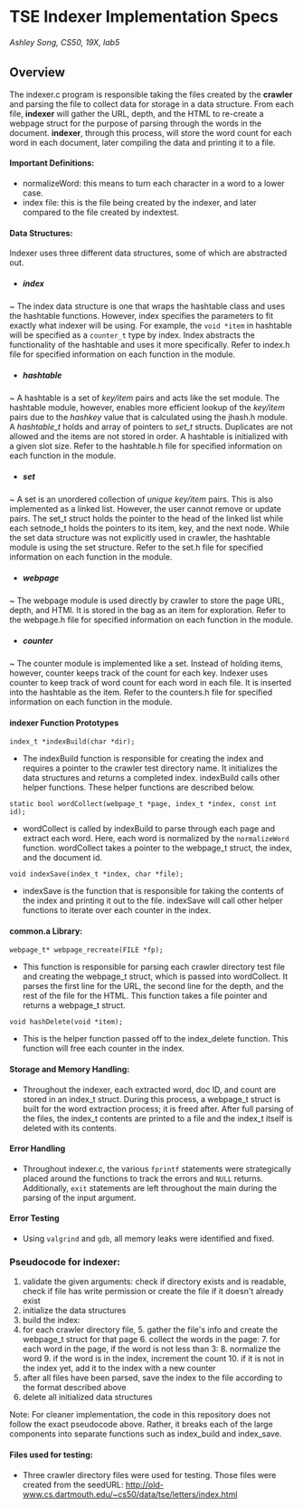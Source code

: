 # TSE Indexer Implementation Specs
###### Ashley Song, CS50, 19X, lab5

## Overview

The indexer.c program is responsible taking the files created by the **crawler** and parsing the file to collect data for storage in a data structure. From each file, **indexer** will gather the URL, depth, and the HTML to re-create a webpage struct for the purpose of parsing through the words in the document. **indexer**, through this process, will store the word count for each word in each document, later compiling the data and printing it to a file.

#### Important Definitions:
* normalizeWord: this means to turn each character in a word to a lower case.
* index file: this is the file being created by the indexer, and later compared to the file created by indextest.

#### Data Structures:
Indexer uses three different data structures, some of which are abstracted out.

* ##### index
~ The index data structure is one that wraps the hashtable class and uses the hashtable functions. However, index specifies the parameters to fit exactly what indexer will be using. For example, the `void *item` in hashtable will be specified as a  `counter_t` type by index. Index abstracts the functionality of the hashtable and uses it more specifically. Refer to index.h file for specified information on each function in the module.

* ##### hashtable
~ A hashtable is a set of _key/item_ pairs and acts like the set module. The hashtable module, however, enables more efficient lookup of the _key/item_ pairs due to the _hashkey_ value that is calculated using the jhash.h module. A _hashtable_t_ holds and array of pointers to _set_t_ structs. Duplicates are not allowed and the items are not stored in order. A hashtable is initialized with a given slot size. Refer to the hashtable.h file for specified information on each function in the module.

* ##### set
~ A set is an unordered collection of *unique* _key/item_ pairs. This is also implemented as a linked list. However, the user cannot remove or update pairs. The set_t struct holds the pointer to the head of the linked list while each setnode_t holds the pointers to its item, key, and the next node. While the set data structure was not explicitly used in crawler, the hashtable module is using the set structure. Refer to the set.h file for specified information on each function in the module.

* ##### webpage
~ The webpage module is used directly by crawler to store the page URL, depth, and HTMl. It is stored in the bag as an item for exploration. Refer to the webpage.h file for specified information on each function in the module.

* ##### counter
~ The counter module is implemented like a set. Instead of holding items, however, counter keeps track of the count for each key. Indexer uses counter to keep track of word count for each word in each file. It is inserted into the hashtable as the item. Refer to the counters.h file for specified information on each function in the module.


#### indexer Function Prototypes
```
index_t *indexBuild(char *dir);
```
* The indexBuild function is responsible for creating the index and requires a pointer to the crawler test directory name. It initializes the data structures and returns a completed index. indexBuild calls other helper functions. These helper functions are described below.

```
static bool wordCollect(webpage_t *page, index_t *index, const int id);
```
* wordCollect is called by indexBuild to parse through each page and extract each word. Here, each word is normalized by the `normalizeWord` function. wordCollect takes a pointer to the webpage_t struct, the index, and the document id.

```
void indexSave(index_t *index, char *file);
```
* indexSave is the function that is responsible for taking the contents of the index and printing it out to the file. indexSave will call other helper functions to iterate over each counter in the index. 


#### common.a Library:

```
webpage_t* webpage_recreate(FILE *fp);
```
* This function is responsible for parsing each crawler directory test file and creating the webpage_t struct, which is passed into wordCollect. It parses the first line for the URL, the second line for the depth, and the rest of the file for the HTML. This function takes a file pointer and returns a webpage_t struct.

```
void hashDelete(void *item);
```
* This is the helper function passed off to the index_delete function. This function will free each counter in the index.



#### Storage and Memory Handling:
* Throughout the indexer, each extracted word, doc ID, and count are stored in an index_t struct. During this process, a webpage_t struct is built for the word extraction process; it is freed after. After full parsing of the files, the index_t contents are printed to a file and the index_t itself is deleted with its contents.

#### Error Handling
* Throughout indexer.c, the various `fprintf` statements were strategically placed around the functions to track the errors and `NULL` returns. Additionally, `exit` statements are left throughout the main during the parsing of the input argument.

#### Error Testing
* Using `valgrind` and `gdb`, all memory leaks were identified and fixed.


### Pseudocode for indexer:

1. validate the given arguments: check if directory exists and is readable, check if file has write permission or create the file if it doesn't already exist
2. initialize the data structures
3. build the index:
  4. for each crawler directory file,
    5. gather the file's info and create the webpage_t struct for that page
    6. collect the words in the page:
      7. for each word in the page, if the word is not less than 3:
        8. normalize the word
        9. if the word is in the index, increment the count
        10. if it is not in the index yet, add it to the index with a new counter
11. after all files have been parsed, save the index to the file according to the format described above
12. delete all initialized data structures

Note: For cleaner implementation, the code in this repository does not follow the exact pseudocode above. Rather, it breaks each of the large components into separate functions such as index_build and index_save.



#### Files used for testing:
* Three crawler directory files were used for testing. Those files were created from the seedURL: http://old-www.cs.dartmouth.edu/~cs50/data/tse/letters/index.html
